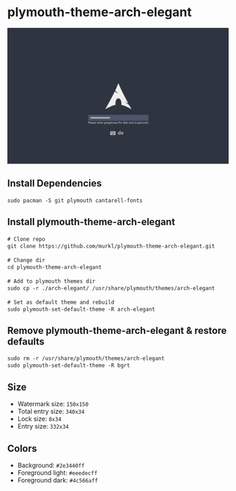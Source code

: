 # plymouth-theme-arch-elegant

<p><img src="./screenshot.png" /></p>

## Install Dependencies

```
sudo pacman -S git plymouth cantarell-fonts
```

## Install plymouth-theme-arch-elegant

```
# Clone repo
git clone https://github.com/murkl/plymouth-theme-arch-elegant.git

# Change dir
cd plymouth-theme-arch-elegant

# Add to plymouth themes dir
sudo cp -r ./arch-elegant/ /usr/share/plymouth/themes/arch-elegant

# Set as default theme and rebuild
sudo plymouth-set-default-theme -R arch-elegant
```

## Remove plymouth-theme-arch-elegant & restore defaults

```
sudo rm -r /usr/share/plymouth/themes/arch-elegant
sudo plymouth-set-default-theme -R bgrt
```

## Size

- Watermark size: `150x150`
- Total entry size: `340x34`
- Lock size: `8x34`
- Entry size: `332x34`

## Colors

- Background: `#2e3440ff`
- Foreground light: `#eeedecff`
- Foreground dark: `#4c566aff`
